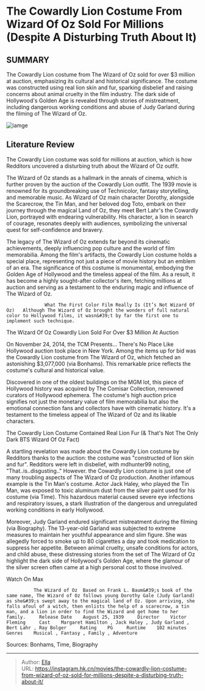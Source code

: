 # The Cowardly Lion Costume From Wizard Of Oz Sold For Millions (Despite A Disturbing Truth About It)


## SUMMARY 



  The Cowardly Lion costume from The Wizard of Oz sold for over $3 million at auction, emphasizing its cultural and historical significance.   The costume was constructed using real lion skin and fur, sparking disbelief and raising concerns about animal cruelty in the film industry.   The dark side of Hollywood&#39;s Golden Age is revealed through stories of mistreatment, including dangerous working conditions and abuse of Judy Garland during the filming of The Wizard of Oz.  

![iamge](https://static1.srcdn.com/wordpress/wp-content/uploads/2023/03/the_cowardly_lion_looking_scared_in_the_wizard_of_oz.jpg)

## Literature Review

The Cowardly Lion costume was sold for millions at auction, which is how Redditors uncovered a disturbing truth about the Wizard of Oz outfit.




The Wizard of Oz stands as a hallmark in the annals of cinema, which is further proven by the auction of the Cowardly Lion outfit. The 1939 movie is renowned for its groundbreaking use of Technicolor, fantasy storytelling, and memorable music. As Wizard of Oz main character Dorothy, alongside the Scarecrow, the Tin Man, and her beloved dog Toto, embark on their journey through the magical Land of Oz, they meet Bert Lahr&#39;s the Cowardly Lion, portrayed with endearing vulnerability. His character, a lion in search of courage, resonates deeply with audiences, symbolizing the universal quest for self-confidence and bravery.




The legacy of The Wizard of Oz extends far beyond its cinematic achievements, deeply influencing pop culture and the world of film memorabilia. Among the film&#39;s artifacts, the Cowardly Lion costume holds a special place, representing not just a piece of movie history but an emblem of an era. The significance of this costume is monumental, embodying the Golden Age of Hollywood and the timeless appeal of the film. As a result, it has become a highly sought-after collector&#39;s item, fetching millions at auction and serving as a testament to the enduring magic and influence of The Wizard of Oz.

                  What The First Color Film Really Is (It’s Not Wizard Of Oz)   Although The Wizard of Oz brought the wonders of full natural color to Hollywood films, it wasn&#39;t by far the first one to implement such technique.   


 The Wizard Of Oz Cowardly Lion Sold For Over $3 Million At Auction 
          




On November 24, 2014, the TCM Presents... There&#39;s No Place Like Hollywood auction took place in New York. Among the items up for bid was the Cowardly Lion costume from The Wizard of Oz, which fetched an astonishing $3,077,000 (via Bonhams). This remarkable price reflects the costume&#39;s cultural and historical value.

Discovered in one of the oldest buildings on the MGM lot, this piece of Hollywood history was acquired by The Comisar Collection, renowned curators of Hollywood ephemera. The costume&#39;s high auction price signifies not just the monetary value of film memorabilia but also the emotional connection fans and collectors have with cinematic history. It&#39;s a testament to the timeless appeal of The Wizard of Oz and its likable characters.



 The Cowardly Lion Costume Contained Real Lion Fur (&amp; That&#39;s Not The Only Dark BTS Wizard Of Oz Fact) 
          




A startling revelation was made about the Cowardly Lion costume by Redditors thanks to the auction: the costume was &#34;constructed of lion skin and fur&#34;. Redditors were left in disbelief, with mdhunter99 noting, &#34;That..is..disgusting..&#34; However. the Cowardly Lion costume is just one of many troubling aspects of The Wizard of Oz production. Another infamous example is the Tin Man&#39;s costume. Actor Jack Haley, who played the Tin Man, was exposed to toxic aluminum dust from the silver paint used for his costume (via Time). This hazardous material caused severe eye infections and respiratory issues, a stark illustration of the dangerous and unregulated working conditions in early Hollywood.


 

Moreover, Judy Garland endured significant mistreatment during the filming (via Biography). The 13-year-old Garland was subjected to extreme measures to maintain her youthful appearance and slim figure. She was allegedly forced to smoke up to 80 cigarettes a day and took medication to suppress her appetite. Between animal cruelty, unsafe conditions for actors, and child abuse, these distressing stories from the set of The Wizard of Oz highlight the dark side of Hollywood&#39;s Golden Age, where the glamour of the silver screen often came at a high personal cost to those involved.




Watch On Max

              The Wizard of Oz  Based on Frank L. Baum&#39;s book of the same name, The Wizard of Oz follows young Dorothy Gale (Judy Garland) as she&#39;s swept away to the magical land of Oz. Upon arriving, she falls afoul of a witch, then enlists the help of a scarecrow, a tin man, and a lion in order to find the Wizard and get home to her family.     Release Date    August 25, 1939     Director    Victor Fleming     Cast    Margaret Hamilton , Jack Haley , Judy Garland , Bert Lahr , Ray Bolger     Rating    PG     Runtime    102 minutes     Genres    Musical , Fantasy , Family , Adventure      

Sources: Bonhams, Time, Biography



---

> Author: [Ella](https://instagram.hk.cn/)  
> URL: https://instagram.hk.cn/movies/the-cowardly-lion-costume-from-wizard-of-oz-sold-for-millions-despite-a-disturbing-truth-about-it/  

